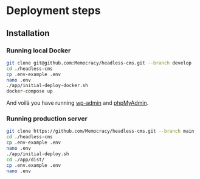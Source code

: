 # Deployment steps

## Installation

### Running local Docker

```bash
git clone git@github.com:Memocracy/headless-cms.git --branch develop
cd ./headless-cms
cp .env-example .env
nano .env
./app/initial-deploy-docker.sh
docker-compose up
```

And voilà you have running [wp-admin](http://localhost:8000/) and [phpMyAdmin](http://localhost:8080/).

### Running production server

```bash
git clone https://github.com/Memocracy/headless-cms.git --branch main
cd ./headless-cms
cp .env-example .env
nano .env
./app/initial-deploy.sh
cd ./app/dist/
cp .env.example .env
nano .env
```